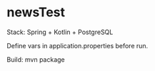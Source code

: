 # newsTest

Stack: Spring + Kotlin + PostgreSQL

Define vars in application.properties before run.

Build: mvn package
